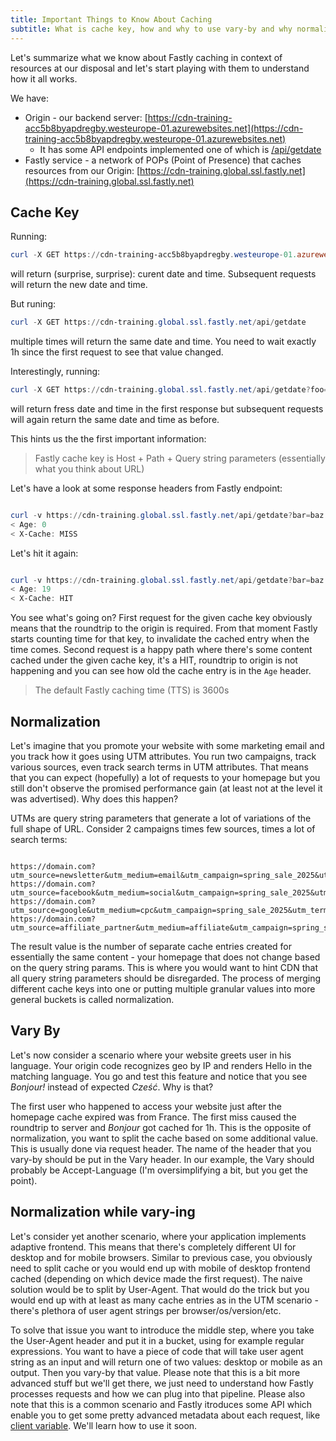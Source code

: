 ```yaml
---
title: Important Things to Know About Caching
subtitle: What is cache key, how and why to use vary-by and why normalization is important
---
```


Let's summarize what we know about Fastly caching in context of resources at our disposal and let's start
playing with them to understand how it all works.

We have:

- Origin - our backend server: [https://cdn-training-acc5b8byapdregby.westeurope-01.azurewebsites.net](https://cdn-training-acc5b8byapdregby.westeurope-01.azurewebsites.net)
    - It has some API endpoints implemented one of which is [/api/getdate](https://cdn-training-acc5b8byapdregby.westeurope-01.azurewebsites.net/api/getdate)
- Fastly service - a network of POPs (Point of Presence) that caches resources from our Origin: [https://cdn-training.global.ssl.fastly.net](https://cdn-training.global.ssl.fastly.net)

## Cache Key

Running:
```powershell
curl -X GET https://cdn-training-acc5b8byapdregby.westeurope-01.azurewebsites.net/api/getdate
```
will return (surprise, surprise): curent date and time. Subsequent requests will return the new date and time.

But runing:

```powershell
curl -X GET https://cdn-training.global.ssl.fastly.net/api/getdate
```
multiple times will return the same date and time. You need to wait exactly 1h since the first request to see
that value changed.

Interestingly, running:
```powershell
curl -X GET https://cdn-training.global.ssl.fastly.net/api/getdate?foo=bar
```
will return fress date and time in the first response but subsequent requests will again return the same date and time as before.

This hints us the the first important information:

> Fastly cache key is Host + Path + Query string parameters (essentially what you think about URL)

Let's have a look at some response headers from Fastly endpoint:
```powershell

curl -v https://cdn-training.global.ssl.fastly.net/api/getdate?bar=baz
< Age: 0
< X-Cache: MISS
```
Let's hit it again:
```powershell

curl -v https://cdn-training.global.ssl.fastly.net/api/getdate?bar=baz
< Age: 19
< X-Cache: HIT
```
You see what's going on? First request for the given cache key obviously means that the roundtrip to the origin is required. From that moment Fastly starts counting time for that key, to invalidate the cached entry when the time comes. Second request is a happy path where there's some content cached under the given cache key, it's a HIT, roundtrip to origin is not happening and you can see how old the cache entry is in the `Age` header.

> The default Fastly caching time (TTS) is 3600s

## Normalization

Let's imagine that you promote your website with some marketing email and you track how it goes using UTM attributes. You run two campaigns, track various sources, even track search terms in UTM attributes. That means that you can expect (hopefully) a lot of requests to your homepage but you still don't observe the promised performance gain (at least not at the level it was advertised). Why does this happen?

UTMs are query string parameters that generate a lot of variations of the full shape of URL. Consider 2 campaigns times few sources, times a lot of search terms:
```

https://domain.com?utm_source=newsletter&utm_medium=email&utm_campaign=spring_sale_2025&utm_content=cta_button
https://domain.com?utm_source=facebook&utm_medium=social&utm_campaign=spring_sale_2025&utm_content=carousel_ad
https://domain.com?utm_source=google&utm_medium=cpc&utm_campaign=spring_sale_2025&utm_term=discount+coupon
https://domain.com?utm_source=affiliate_partner&utm_medium=affiliate&utm_campaign=spring_sale_2025&utm_content=blog_post
```

The result value is the number of separate cache entries created for essentially the same content - your homepage that does not change based on the query string params. This is where you would want to hint CDN that all query string parameters should be disregarded. The process of merging different cache keys into one or putting multiple granular values into more general buckets is called normalization.

## Vary By

Let's now consider a scenario where your website greets user in his language. Your origin code recognizes geo by IP and renders Hello in the matching language. You go and test this feature and notice that you see *Bonjour!* instead of expected *Cześć*. Why is that?

The first user who happened to access your website just after the homepage cache expired was from France. The first miss caused the roundtrip to server and *Bonjour* got cached for 1h. This is the opposite of normalization, you want to split the cache based on some additional value. This is usually done via request header. The name of the header that you vary-by should be put in the Vary header. In our example, the Vary should probably be Accept-Language (I'm oversimplifying a bit, but you get the point).

## Normalization while vary-ing

Let's consider yet another scenario, where your application implements adaptive frontend. This means that there's completely different UI for desktop and for mobile browsers. Similar to previous case, you obviously need to split cache or you would end up with mobile of desktop frontend cached (depending on which device made the first request). The naive solution would be to split by User-Agent. That would do the trick but you would end up with at least as many cache entries as in the UTM scenario - there's plethora of user agent strings per browser/os/version/etc. 

To solve that issue you want to introduce the middle step, where you take the User-Agent header and put it in a bucket, using for example regular expressions. You want to have a piece of code that will take user agent string as an input and will return one of two values: desktop or mobile as an output. Then you vary-by that value. Please note that this is a bit more advanced stuff but we'll get there, we just need to understand how Fastly processes requests and how we can plug into that pipeline. Please also note that this is a common scenario and Fastly itroduces some API which enable you to get some pretty advanced metadata about each request, like [client variable](https://www.fastly.com/documentation/reference/vcl/variables/client-request/client-platform-mobile/). We'll learn how to use it soon.

